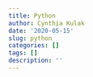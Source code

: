 ```yaml
---
title: Python
author: Cynthia Kulak
date: '2020-05-15'
slug: python
categories: []
tags: []
description: ''
---
```

